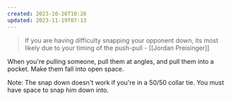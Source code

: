 ```yaml
---
created: 2023-10-26T10:26
updated: 2023-11-19T07:13
---
```

> If you are having difficulty snapping your opponent down, its most likely due to your timing of the push-pull
> \- [[Jordan Preisinger]]

When you're pulling someone, pull them at angles, and pull them into a pocket.  Make them fall into open space.

Note: The snap down doesn't work if you're in a 50/50 collar tie.  You must have space to snap him down into.